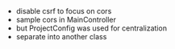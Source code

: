 ##
- disable csrf to focus on cors
- sample cors in MainController
- but ProjectConfig was used for centralization
- separate into another class